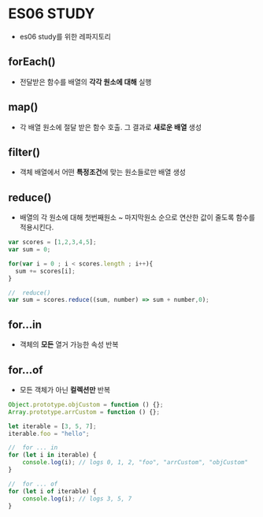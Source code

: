 # ES06 STUDY
* es06 study를 위한 레파지토리

## forEach()
* 전달받은 함수를 배열의 **각각 원소에 대해** 실행

## map()
* 각 배열 원소에 절달 받은 함수 호출. 그 결과로 **새로운 배열** 생성

## filter()
* 객체 배열에서 어떤 **특정조건**에 맞는 원소들로만 배열 생성

## reduce()
* 배열의 각 원소에 대해 첫번째원소 ~ 마지막원소 순으로 연산한 값이 줄도록 함수를 적용시킨다.

```javascript
var scores = [1,2,3,4,5];
var sum = 0;

for(var i = 0 ; i < scores.length ; i++){
  sum += scores[i];
}

//  reduce()
var sum = scores.reduce((sum, number) => sum + number,0);
```

## for...in
* 객체의 **모든** 열거 가능한 속성 반복

## for...of
* 모든 객체가 아닌 **컬렉션만** 반복
```javascript
Object.prototype.objCustom = function () {};
Array.prototype.arrCustom = function () {};

let iterable = [3, 5, 7];
iterable.foo = "hello";

//  for ... in
for (let i in iterable) {
    console.log(i); // logs 0, 1, 2, "foo", "arrCustom", "objCustom"
}

//  for ... of
for (let i of iterable) {
    console.log(i); // logs 3, 5, 7
}
```
